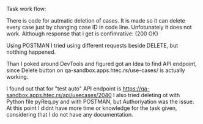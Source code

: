 Task work flow:

There is code for autmatic deletion of cases. It is made so it can delete every case just by changing case ID in code line.
Unfotunately it does not work. Although response that i get is confimrative: (200 OK)


Using POSTMAN I  tried using different requests beside DELETE, but notthing happened.

Than I poked around DevTools and figured got an Idea to find API endpoint, since Delete button on qa-sandbox.apps.htec.rs/use-cases/
is actually working.

I found out that for "test auto" API endpoint is https://qa-sandbox.apps.htec.rs/api/usecases/2040 I also tried deleting ot with Python file
 pyReq.py and with POSTMAN, but Authoriyation was the issue. At this point I didnt have more time or knowledge for the task given, considering
 that I do not have any documentation.
 
 
 
